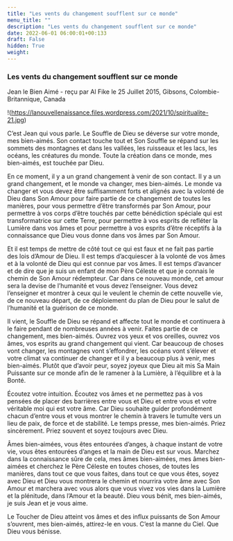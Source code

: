 ```yaml
---
title: "Les vents du changement soufflent sur ce monde"
menu_title: ""
description: "Les vents du changement soufflent sur ce monde"
date: 2022-06-01 06:00:01+00:133
draft: False
hidden: True
weight:
---
```

### Les vents du changement soufflent sur ce monde

Jean le Bien Aimé - reçu par Al Fike le 25 Juillet 2015, Gibsons, Colombie-Britannique, Canada

!(https://lanouvellenaissance.files.wordpress.com/2021/10/spiritualite-21.jpg)

C’est Jean qui vous parle. Le Souffle de Dieu se déverse sur votre monde, mes bien-aimés. Son contact touche tout et Son Souffle se répand sur les sommets des montagnes et dans les vallées, les ruisseaux et les lacs, les océans, les créatures du monde. Toute la création dans ce monde, mes bien-aimés, est touchée par Dieu.

En ce moment, il y a un grand changement à venir de son contact. Il y a un grand changement, et le monde va changer, mes bien-aimés. Le monde va changer et vous devez être suffisamment forts et alignés avec la volonté de Dieu dans Son Amour pour faire partie de ce changement de toutes les manières, pour vous permettre d’être transformés par Son Amour, pour permettre à vos corps d’être touchés par cette bénédiction spéciale qui est transformatrice sur cette Terre, pour permettre à vos esprits de refléter la Lumière dans vos âmes et pour permettre à vos esprits d’être réceptifs à la connaissance que Dieu vous donne dans vos âmes par Son Amour.

Et il est temps de mettre de côté tout ce qui est faux et ne fait pas partie des lois d’Amour de Dieu. Il est temps d’acquiescer à la volonté de vos âmes et à la volonté de Dieu qui est connue par vos âmes. Il est temps d’avancer et de dire que je suis un enfant de mon Père Céleste et que je connais le chemin de Son Amour rédempteur. Car dans ce nouveau monde, cet amour sera la devise de l’humanité et vous devez l’enseigner. Vous devez l’enseigner et montrer à ceux qui le veulent le chemin de cette nouvelle vie, de ce nouveau départ, de ce déploiement du plan de Dieu pour le salut de l’humanité et la guérison de ce monde.

Il vient, le Souffle de Dieu se répand et affecte tout le monde et continuera à le faire pendant de nombreuses années à venir. Faites partie de ce changement, mes bien-aimés. Ouvrez vos yeux et vos oreilles, ouvrez vos âmes, vos esprits au grand changement qui vient. Car beaucoup de choses vont changer, les montagnes vont s’effondrer, les océans vont s’élever et votre climat va continuer de changer et il y a beaucoup plus à venir, mes bien-aimés. Plutôt que d’avoir peur, soyez joyeux que Dieu ait mis Sa Main Puissante sur ce monde afin de le ramener à la Lumière, à l’équilibre et à la Bonté.

Écoutez votre intuition. Écoutez vos âmes et ne permettez pas à vos pensées de placer des barrières entre vous et Dieu et entre vous et votre véritable moi qui est votre âme. Car Dieu souhaite guider profondément chacun d’entre vous et vous montrer le chemin à travers le tumulte vers un lieu de paix, de force et de stabilité. Le temps presse, mes bien-aimés. Priez sincèrement. Priez souvent et soyez toujours avec Dieu.

Âmes bien-aimées, vous êtes entourées d’anges, à chaque instant de votre vie, vous êtes entourées d’anges et la main de Dieu est sur vous. Marchez dans la connaissance sûre de cela, mes âmes bien-aimées, mes âmes bien-aimées et cherchez le Père Céleste en toutes choses, de toutes les manières, dans tout ce que vous faites, dans tout ce que vous êtes, soyez avec Dieu et Dieu vous montrera le chemin et nourrira votre âme avec Son Amour et marchera avec vous alors que vous vivez vos vies dans la Lumière et la plénitude, dans l’Amour et la beauté. Dieu vous bénit, mes bien-aimés, je suis Jean et je vous aime.

Le Toucher de Dieu atteint vos âmes et des influx puissants de Son Amour s’ouvrent, mes bien-aimés, attirez-le en vous. C’est la manne du Ciel. Que Dieu vous bénisse.



